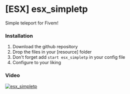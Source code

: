 # [ESX] esx_simpletp
Simple teleport for Fivem!

### Installation
1) Download the github repository
2) Drop the files in your [resource] folder
3) Don't forget add `start esx_simpletp` in your config file
4) Configure to your liking

### Video
[![esx_simpletp](https://i.imgur.com/LaD8XY6.png)](https://streamable.com/32owa)
